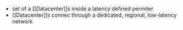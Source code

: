 - set of a [[Datacenter]]s inside a latency defined permiter
- [[Datacenter]]s connec through a dedicated, regional, low-latency network
